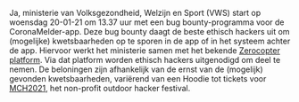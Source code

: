 Ja, ministerie van Volksgezondheid, Welzijn en Sport (VWS) start op woensdag 20-01-21 om 13.37 uur met een bug bounty-programma voor de CoronaMelder-app. Deze bug bounty daagt de beste ethisch hackers uit om (mogelijke) kwetsbaarheden op te sporen in de app of in het systeem achter de app. Hiervoor werkt het ministerie samen met het bekende [Zerocopter platform](https://www.zerocopter.com/). Via dat platform worden ethisch hackers uitgenodigd om deel te nemen. De beloningen zijn afhankelijk van de ernst van de (mogelijk) gevonden kwetsbaarheden, variërend van een Hoodie tot tickets voor [MCH2021](https://mch2021.org/), het non-profit outdoor hacker festival.
